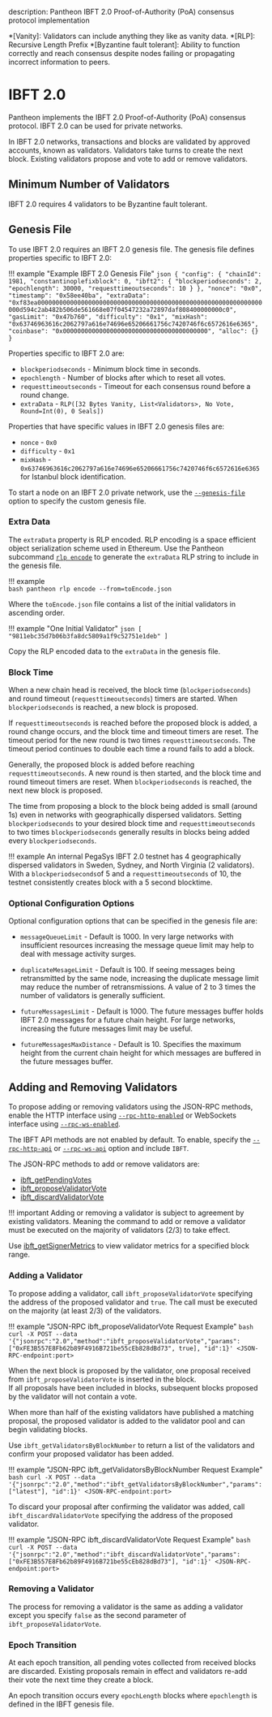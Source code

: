 description: Pantheon IBFT 2.0 Proof-of-Authority (PoA) consensus protocol implementation
<!--- END of page meta data -->

*[Vanity]: Validators can include anything they like as vanity data. 
*[RLP]: Recursive Length Prefix
*[Byzantine fault tolerant]: Ability to function correctly and reach consensus despite nodes failing or propagating incorrect information to peers.

# IBFT 2.0

Pantheon implements the IBFT 2.0 Proof-of-Authority (PoA) consensus protocol. IBFT 2.0 can be used for private networks. 

In IBFT 2.0 networks, transactions and blocks are validated by approved accounts, known as validators. 
Validators take turns to create the next block. Existing validators propose and vote to add or remove validators. 

## Minimum Number of Validators 

IBFT 2.0 requires 4 validators to be Byzantine fault tolerant. 

## Genesis File

To use IBFT 2.0 requires an IBFT 2.0 genesis file. The genesis file defines properties specific to IBFT 2.0:

!!! example "Example IBFT 2.0 Genesis File"
    ```json
      {
        "config": {
          "chainId": 1981,
          "constantinoplefixblock": 0,
          "ibft2": {
            "blockperiodseconds": 2,
            "epochlength": 30000,
            "requesttimeoutseconds": 10
          }
        },
        "nonce": "0x0",
        "timestamp": "0x58ee40ba",
        "extraData": "0xf83ea00000000000000000000000000000000000000000000000000000000000000000d594c2ab482b506de561668e07f04547232a72897daf808400000000c0",
        "gasLimit": "0x47b760",
        "difficulty": "0x1",
        "mixHash": "0x63746963616c2062797a616e74696e65206661756c7420746f6c6572616e6365",
        "coinbase": "0x0000000000000000000000000000000000000000",
        "alloc": {}
      }
    ```
    
Properties specific to IBFT 2.0 are:

* `blockperiodseconds` - Minimum block time in seconds. 
* `epochlength` - Number of blocks after which to reset all votes.
* `requesttimeoutseconds` - Timeout for each consensus round before a round change. 
* `extraData` - `RLP([32 Bytes Vanity, List<Validators>, No Vote, Round=Int(0), 0 Seals])`

Properties that have specific values in IBFT 2.0 genesis files are: 

* `nonce` - `0x0`
* `difficulty` - `0x1`
* `mixHash` - `0x63746963616c2062797a616e74696e65206661756c7420746f6c6572616e6365` for Istanbul block identification.

To start a node on an IBFT 2.0 private network, use the [`--genesis-file`](../Reference/Pantheon-CLI-Syntax.md#genesis-file) option to specify the custom genesis file. 

### Extra Data 

The `extraData` property is RLP encoded. RLP encoding is a space efficient object serialization scheme 
used in Ethereum. Use the Pantheon subcommand [`rlp encode`](../Reference/Pantheon-CLI-Subcommands.md#rlp) 
to generate the `extraData` RLP string to include in the genesis file. 

!!! example                                        
    ```bash
    pantheon rlp encode --from=toEncode.json
    ```    

Where the `toEncode.json` file contains a list of the initial validators in ascending order. 

!!! example "One Initial Validator"
    ```json
    [
     "9811ebc35d7b06b3fa8dc5809a1f9c52751e1deb"
    ]
    ``` 

Copy the RLP encoded data to the `extraData` in the genesis file. 

### Block Time 

When a new chain head is received, the block time (`blockperiodseconds`) and round timeout (`requesttimeoutseconds`) 
timers are started. When `blockperiodseconds` is reached, a new block is proposed. 

If `requesttimeoutseconds` is reached before the proposed block is added, a round change occurs, and the block time and 
timeout timers are reset. The timeout period for the new round is two times `requesttimeoutseconds`. The 
timeout period continues to double each time a round fails to add a block. 

Generally, the proposed block is added before reaching `requesttimeoutseconds`. A new round is then started, 
and the block time and round timeout timers are reset. When `blockperiodseconds` is reached, the next new block is proposed. 

The time from proposing a block to the block being added is small (around 1s) even in networks
with geographically dispersed validators. Setting `blockperiodseconds` to your desired block time and `requesttimeoutseconds`
to two times `blockperiodseconds` generally results in blocks being added every `blockperiodseconds`. 

!!! example 
    An internal PegaSys IBFT 2.0 testnet has 4 geographically dispersed validators in Sweden, 
    Sydney, and North Virginia (2 validators). With a `blockperiodseconds`of 5 and a `requesttimeoutseconds` of 10,
    the testnet consistently creates block with a 5 second blocktime. 

### Optional Configuration Options 

Optional configuration options that can be specified in the genesis file are:  

* `messageQueueLimit` - Default is 1000. In very large networks with insufficient resources increasing the message queue limit 
   may help to deal with message activity surges.  
   
* `duplicateMesageLimit` - Default is 100. If seeing messages being retransmitted by the same node, increasing the duplicate message limit 
   may reduce the number of retransmissions. A value of 2 to 3 times the number of validators is generally sufficient.  
   
*  `futureMessagesLimit` - Default is 1000. The future messages buffer holds IBFT 2.0 messages for a future chain height.
    For large networks, increasing the future messages limit may be useful. 

*  `futureMessagesMaxDistance` - Default is 10. Specifies the maximum height from the current chain height 
    for which messages are buffered in the future messages buffer. 

## Adding and Removing Validators

To propose adding or removing validators using the JSON-RPC methods, enable the HTTP interface 
using [`--rpc-http-enabled`](../Reference/Pantheon-CLI-Syntax.md#rpc-http-enabled) or WebSockets interface using 
[`--rpc-ws-enabled`](../Reference/Pantheon-CLI-Syntax.md#rpc-ws-enabled). 

The IBFT API methods are not enabled by default. To enable, specify the [`--rpc-http-api`](../Reference/Pantheon-CLI-Syntax.md#rpc-http-api) 
or [`--rpc-ws-api`](../Reference/Pantheon-CLI-Syntax.md#rpc-ws-api) option and include `IBFT`.

The JSON-RPC methods to add or remove validators are:

* [ibft_getPendingVotes](../Reference/Pantheon-API-Methods.md#ibft_getPendingVotes)
* [ibft_proposeValidatorVote](../Reference/Pantheon-API-Methods.md#ibft_proposeValidatorVote)
* [ibft_discardValidatorVote](../Reference/Pantheon-API-Methods.md#ibft_discardValidatorVote)

!!! important
    Adding or removing a validator is subject to agreement by existing validators. Meaning the command to add or remove a validator must
    be executed on the majority of validators (2/3) to take effect.

Use [ibft_getSignerMetrics](../Reference/Pantheon-API-Methods.md#ibft_getsignermetrics) to view validator metrics for a specified block range.
    
### Adding a Validator

To propose adding a validator, call `ibft_proposeValidatorVote` specifying the address of the proposed validator and `true`. The call must be executed on the majority (at least 2/3) of the validators.

!!! example "JSON-RPC ibft_proposeValidatorVote Request Example"
    ```bash
    curl -X POST --data '{"jsonrpc":"2.0","method":"ibft_proposeValidatorVote","params":["0xFE3B557E8Fb62b89F4916B721be55cEb828dBd73", true], "id":1}' <JSON-RPC-endpoint:port>
    ``` 

When the next block is proposed by the validator, one proposal received from `ibft_proposeValidatorVote` is inserted in the block.  
If all proposals have been included in blocks, subsequent blocks proposed by the validator will not contain a vote.

When more than half of the existing validators have published a matching proposal, the proposed validator is added to the validator pool and can begin validating blocks. 

Use `ibft_getValidatorsByBlockNumber` to return a list of the validators and confirm your proposed validator has been added. 

!!! example "JSON-RPC ibft_getValidatorsByBlockNumber Request Example"
    ```bash
    curl -X POST --data '{"jsonrpc":"2.0","method":"ibft_getValidatorsByBlockNumber","params":["latest"], "id":1}' <JSON-RPC-endpoint:port>
    ```  
 
To discard your proposal after confirming the validator was added, call `ibft_discardValidatorVote` specifying the address of the proposed validator.

!!! example "JSON-RPC ibft_discardValidatorVote Request Example"
    ```bash
    curl -X POST --data '{"jsonrpc":"2.0","method":"ibft_discardValidatorVote","params":["0xFE3B557E8Fb62b89F4916B721be55cEb828dBd73"], "id":1}' <JSON-RPC-endpoint:port>
    ```
### Removing a Validator

The process for removing a validator is the same as adding a validator except you specify `false` as the second parameter of `ibft_proposeValidatorVote`.

### Epoch Transition

At each epoch transition, all pending votes collected from received blocks are discarded. Existing proposals remain 
in effect and validators re-add their vote the next time they create a block. 

An epoch transition occurs every `epochLength` blocks where `epochlength` is defined in the IBFT genesis file.



